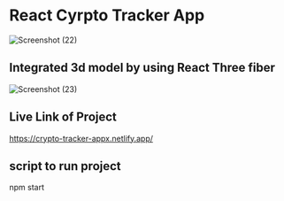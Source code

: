 # React Cyrpto Tracker App



![Screenshot (22)](https://github.com/user-attachments/assets/ca764f48-cc70-442c-86da-d8831ac5421e)


## Integrated 3d model by using React Three fiber 


![Screenshot (23)](https://github.com/user-attachments/assets/f8d46aa2-3c52-434f-92ea-1d91937a852f)



## Live Link of Project

https://crypto-tracker-appx.netlify.app/


## script to run project

npm start
